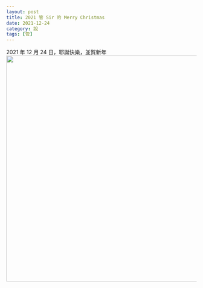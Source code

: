 ```yaml
---
layout: post
title: 2021 管 Sir 的 Merry Christmas
date: 2021-12-24
category: 說
tags: [管]
---
```


2021 年 12 月 24 日，耶誕快樂，並賀新年<br>
<img src="/blog/assets/images/2021/xmas2021.jpg" style="width:600px"/>
